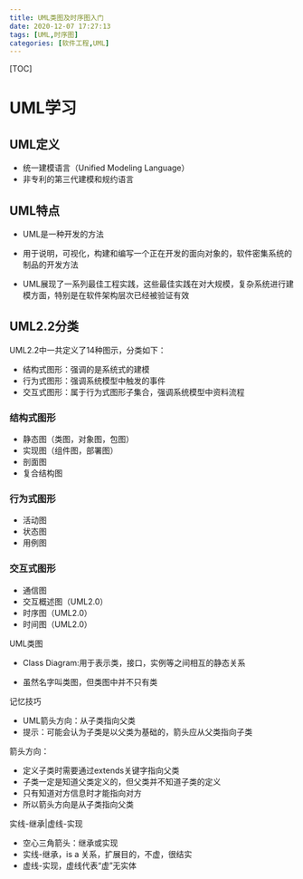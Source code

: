 ```yaml
---
title: UML类图及时序图入门
date: 2020-12-07 17:27:13
tags: [UML,时序图]
categories: [软件工程,UML]
---
```


[TOC]

<!--more-->

# UML学习

## UML定义

- 统一建模语言（Unified Modeling Language）
- 非专利的第三代建模和规约语言

## UML特点

- UML是一种开发的方法
- 用于说明，可视化，构建和编写一个正在开发的面向对象的，软件密集系统的制品的开发方法

- UML展现了一系列最佳工程实践，这些最佳实践在对大规模，复杂系统进行建模方面，特别是在软件架构层次已经被验证有效

## UML2.2分类

UML2.2中一共定义了14种图示，分类如下：

- 结构式图形：强调的是系统式的建模
- 行为式图形：强调系统模型中触发的事件
- 交互式图形：属于行为式图形子集合，强调系统模型中资料流程



### 结构式图形

- 静态图（类图，对象图，包图）
- 实现图（组件图，部署图）
- 剖面图
- 复合结构图

### 行为式图形

- 活动图
- 状态图
- 用例图

### 交互式图形

- 通信图
- 交互概述图（UML2.0）
- 时序图（UML2.0）
- 时间图（UML2.0）



UML类图

- Class Diagram:用于表示类，接口，实例等之间相互的静态关系

- 虽然名字叫类图，但类图中并不只有类



记忆技巧

- UML箭头方向：从子类指向父类
- 提示：可能会认为子类是以父类为基础的，箭头应从父类指向子类



箭头方向：

- 定义子类时需要通过extends关键字指向父类
- 子类一定是知道父类定义的，但父类并不知道子类的定义
- 只有知道对方信息时才能指向对方
- 所以箭头方向是从子类指向父类



实线-继承|虚线-实现

- 空心三角箭头：继承或实现
- 实线-继承，is a 关系，扩展目的，不虚，很结实
- 虚线-实现，虚线代表“虚”无实体